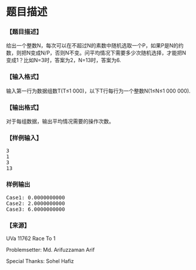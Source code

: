 # 题目描述


<h3>
【题目描述】
</h3>
<p>
给出一个整数N，每次可以在不超过N的素数中随机选取一个P，如果P是N的约数，则把N变成N/P，否则N不变。问平均情况下需要多少次随机选择，才能把N变成1？比如N=3时，答案为2，N=13时，答案为6.
</p>
<h3>
【输入格式】
</h3>
<p>
输入第一行为数据组数T(T≤1 000)，以下T行每行为一个整数N(1≤N≤1 000 000).
</p>
<h3>
【输出格式】
</h3>
<p>
对于每组数据，输出平均情况需要的操作次数。
</p>
<h3>
【样例输入】
</h3>
<pre>3
1
3
13
</pre>
<h3>
样例输出
</h3>
<pre>Case1: 0.0000000000
Case2: 2.0000000000
Case3: 6.0000000000
</pre>
<h3>
【来源】
</h3>
<p>
UVa 11762 Race To 1
</p>
<p>
Problemsetter: Md. Arifuzzaman Arif
</p>
<p>
Special Thanks: Sohel Hafiz
</p>
